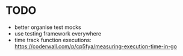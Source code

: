# TODO
- better organise test mocks
- use testing framework everywhere
- time track function executions: https://coderwall.com/p/cp5fya/measuring-execution-time-in-go